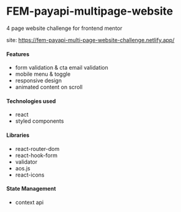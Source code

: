 # FEM-payapi-multipage-website

4 page website challenge for frontend mentor

site: https://fem-payapi-multi-page-website-challenge.netlify.app/

#### Features
- form validation & cta email validation
- mobile menu & toggle
- responsive design
- animated content on scroll

#### Technologies used
- react
- styled components

#### Libraries
- react-router-dom
- react-hook-form
- validator
- aos.js
- react-icons

#### State Management
- context api

